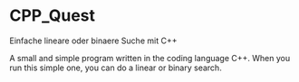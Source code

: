 # CPP_Quest
Einfache lineare oder binaere Suche mit C++

A small and simple program written in the coding language C++.
When you run this simple one, you can do a linear or binary search.
